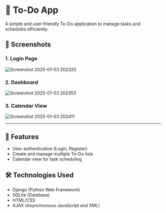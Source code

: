 # 📝 **To-Do App**

A simple and user-friendly To-Do application to manage tasks and schedules efficiently.

## 📸 **Screenshots**

### **1. Login Page**
![Screenshot 2025-01-03 202320](https://github.com/user-attachments/assets/ae5455ec-71e6-4a88-b1a1-28982ba7f196)

### **2. Dashboard**
![Screenshot 2025-01-03 202353](https://github.com/user-attachments/assets/f8884393-4141-46e3-afd3-2aaf6f3064de)

### **3. Calendar View**
![Screenshot 2025-01-03 202411](https://github.com/user-attachments/assets/42a42c38-3ac1-4ddd-aa19-598525509500)


---

## 🚀 **Features**

- User authentication (Login, Register)
- Create and manage multiple To-Do lists
- Calendar view for task scheduling

## 🛠️ **Technologies Used**

- Django (Python Web Framework)
- SQLite (Database)
- HTML/CSS
- AJAX (Asynchronous JavaScript and XML)
